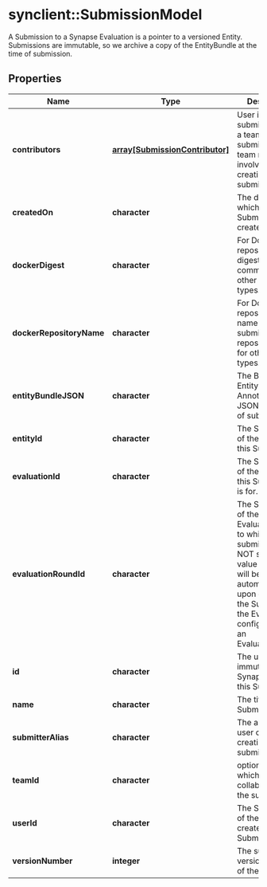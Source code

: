 # synclient::SubmissionModel

A Submission to a Synapse Evaluation is a pointer to a versioned Entity. Submissions are immutable, so we archive a copy of the EntityBundle at the time of submission. 
## Properties
Name | Type | Description | Notes
------------ | ------------- | ------------- | -------------
**contributors** | [**array[SubmissionContributor]**](SubmissionContributor.md) | User ids of the submitter and (if a team submission) the team members involved in creating the submission.  | [optional] 
**createdOn** | **character** | The date on which Submission was created. | [optional] 
**dockerDigest** | **character** | For Docker repositories, the digest from the commit. Null for other entity types. | [optional] 
**dockerRepositoryName** | **character** | For Docker repositories, the name of the submitted repository. Null for other entity types. | [optional] 
**entityBundleJSON** | **character** | The Bundled Entity and Annotations JSON at the time of submission. | [optional] 
**entityId** | **character** | The Synapse ID of the Entity in this Submission. | [optional] 
**evaluationId** | **character** | The Synapse ID of the Evaluation this Submission is for. | [optional] 
**evaluationRoundId** | **character** | The Synapse ID of the EvaluationRound to which this was submitted. DO NOT specify a value for this. It will be filled in automatically upon creation of the Submission if the Evaluation is configured with an EvaluationRound. | [optional] 
**id** | **character** | The unique, immutable Synapse ID of this Submission. | [optional] 
**name** | **character** | The title of this Submission. | [optional] 
**submitterAlias** | **character** | The alias for the user or team creating the submission. | [optional] 
**teamId** | **character** | optional Team which collaborated on the submission | [optional] 
**userId** | **character** | The Synapse ID of the user who created this Submission. | [optional] 
**versionNumber** | **integer** | The submitted version number of the Entity. | [optional] 


